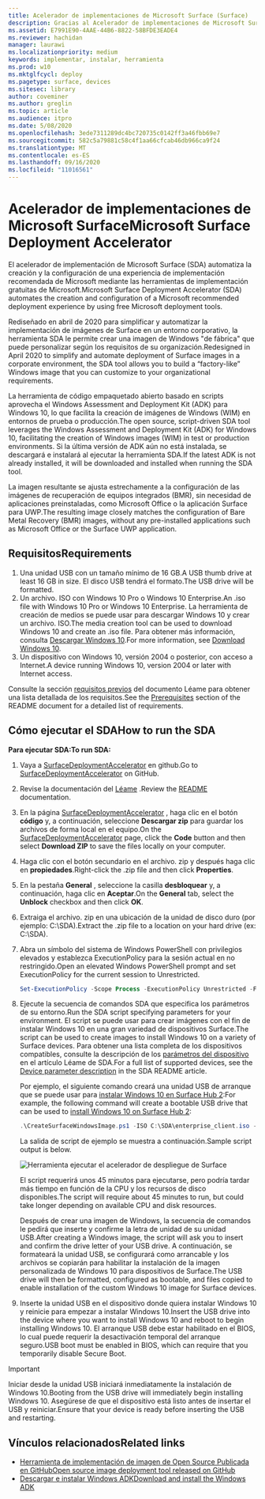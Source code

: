 ```yaml
---
title: Acelerador de implementaciones de Microsoft Surface (Surface)
description: Gracias al Acelerador de implementaciones de Microsoft Surface, las empresas que quieran restablecer la imagen inicial de sus dispositivos Surface podrán usar este mecanismo de implementación de forma rápida y sencilla.
ms.assetid: E7991E90-4AAE-44B6-8822-58BFDE3EADE4
ms.reviewer: hachidan
manager: laurawi
ms.localizationpriority: medium
keywords: implementar, instalar, herramienta
ms.prod: w10
ms.mktglfcycl: deploy
ms.pagetype: surface, devices
ms.sitesec: library
author: coveminer
ms.author: greglin
ms.topic: article
ms.audience: itpro
ms.date: 5/08/2020
ms.openlocfilehash: 3ede7311289dc4bc720735c0142ff3a46fbb69e7
ms.sourcegitcommit: 582c5a79881c58c4f1aa66cfcab46db966ca9f24
ms.translationtype: MT
ms.contentlocale: es-ES
ms.lasthandoff: 09/16/2020
ms.locfileid: "11016561"
---
```

# <span data-ttu-id="3a7bd-104">Acelerador de implementaciones de Microsoft Surface</span><span class="sxs-lookup"><span data-stu-id="3a7bd-104">Microsoft Surface Deployment Accelerator</span></span>

<span data-ttu-id="3a7bd-105">El acelerador de implementación de Microsoft Surface (SDA) automatiza la creación y la configuración de una experiencia de implementación recomendada de Microsoft mediante las herramientas de implementación gratuitas de Microsoft.</span><span class="sxs-lookup"><span data-stu-id="3a7bd-105">Microsoft Surface Deployment Accelerator (SDA) automates the creation and configuration of a Microsoft recommended deployment experience by using free Microsoft deployment tools.</span></span>

<span data-ttu-id="3a7bd-106">Rediseñado en abril de 2020 para simplificar y automatizar la implementación de imágenes de Surface en un entorno corporativo, la herramienta SDA le permite crear una imagen de Windows "de fábrica" que puede personalizar según los requisitos de su organización.</span><span class="sxs-lookup"><span data-stu-id="3a7bd-106">Redesigned in April 2020 to simplify and automate deployment of Surface images in a corporate environment, the SDA tool allows you to build a “factory-like” Windows image that you can customize to your organizational requirements.</span></span>

<span data-ttu-id="3a7bd-107">La herramienta de código empaquetado abierto basado en scripts aprovecha el Windows Assessment and Deployment Kit (ADK) para Windows 10, lo que facilita la creación de imágenes de Windows (WIM) en entornos de prueba o producción.</span><span class="sxs-lookup"><span data-stu-id="3a7bd-107">The open source, script-driven SDA tool leverages the Windows Assessment and Deployment Kit (ADK) for Windows 10, facilitating the creation of Windows images (WIM) in test or production environments.</span></span> <span data-ttu-id="3a7bd-108">Si la última versión de ADK aún no está instalada, se descargará e instalará al ejecutar la herramienta SDA.</span><span class="sxs-lookup"><span data-stu-id="3a7bd-108">If the latest ADK is not already installed, it will be downloaded and installed when running the SDA tool.</span></span>

<span data-ttu-id="3a7bd-109">La imagen resultante se ajusta estrechamente a la configuración de las imágenes de recuperación de equipos integrados (BMR), sin necesidad de aplicaciones preinstaladas, como Microsoft Office o la aplicación Surface para UWP.</span><span class="sxs-lookup"><span data-stu-id="3a7bd-109">The resulting image closely matches the configuration of Bare Metal Recovery (BMR) images, without any pre-installed applications such as Microsoft Office or the Surface UWP application.</span></span>

## <span data-ttu-id="3a7bd-110">Requisitos</span><span class="sxs-lookup"><span data-stu-id="3a7bd-110">Requirements</span></span>

1. <span data-ttu-id="3a7bd-111">Una unidad USB con un tamaño mínimo de 16 GB.</span><span class="sxs-lookup"><span data-stu-id="3a7bd-111">A USB thumb drive at least 16 GB in size.</span></span> <span data-ttu-id="3a7bd-112">El disco USB tendrá el formato.</span><span class="sxs-lookup"><span data-stu-id="3a7bd-112">The USB drive will be formatted.</span></span>
2. <span data-ttu-id="3a7bd-113">Un archivo. ISO con Windows 10 Pro o Windows 10 Enterprise.</span><span class="sxs-lookup"><span data-stu-id="3a7bd-113">An .iso file with Windows 10 Pro or Windows 10 Enterprise.</span></span> <span data-ttu-id="3a7bd-114">La herramienta de creación de medios se puede usar para descargar Windows 10 y crear un archivo. ISO.</span><span class="sxs-lookup"><span data-stu-id="3a7bd-114">The media creation tool can be used to download Windows 10 and create an .iso file.</span></span> <span data-ttu-id="3a7bd-115">Para obtener más información, consulta [Descargar Windows 10](https://www.microsoft.com/software-download/windows10).</span><span class="sxs-lookup"><span data-stu-id="3a7bd-115">For more information, see [Download Windows 10](https://www.microsoft.com/software-download/windows10).</span></span>
3. <span data-ttu-id="3a7bd-116">Un dispositivo con Windows 10, versión 2004 o posterior, con acceso a Internet.</span><span class="sxs-lookup"><span data-stu-id="3a7bd-116">A device running Windows 10, version 2004 or later with Internet access.</span></span>

<span data-ttu-id="3a7bd-117">Consulte la sección [requisitos previos](https://github.com/microsoft/SurfaceDeploymentAccelerator/blob/master/README.md#prerequisites) del documento Léame para obtener una lista detallada de los requisitos.</span><span class="sxs-lookup"><span data-stu-id="3a7bd-117">See the [Prerequisites](https://github.com/microsoft/SurfaceDeploymentAccelerator/blob/master/README.md#prerequisites) section of the README document for a detailed list of requirements.</span></span>

## <span data-ttu-id="3a7bd-118">Cómo ejecutar el SDA</span><span class="sxs-lookup"><span data-stu-id="3a7bd-118">How to run the SDA</span></span>

**<span data-ttu-id="3a7bd-119">Para ejecutar SDA:</span><span class="sxs-lookup"><span data-stu-id="3a7bd-119">To run SDA:</span></span>**

1. <span data-ttu-id="3a7bd-120">Vaya a [SurfaceDeploymentAccelerator](https://github.com/microsoft/SurfaceDeploymentAccelerator) en github.</span><span class="sxs-lookup"><span data-stu-id="3a7bd-120">Go to [SurfaceDeploymentAccelerator](https://github.com/microsoft/SurfaceDeploymentAccelerator) on GitHub.</span></span> 
2. <span data-ttu-id="3a7bd-121">Revise la documentación del [Léame](https://github.com/microsoft/SurfaceDeploymentAccelerator/blob/master/README.md) .</span><span class="sxs-lookup"><span data-stu-id="3a7bd-121">Review the [README](https://github.com/microsoft/SurfaceDeploymentAccelerator/blob/master/README.md) documentation.</span></span>
3. <span data-ttu-id="3a7bd-122">En la página [SurfaceDeploymentAccelerator](https://github.com/microsoft/SurfaceDeploymentAccelerator) , haga clic en el botón **código** y, a continuación, seleccione **Descargar zip** para guardar los archivos de forma local en el equipo.</span><span class="sxs-lookup"><span data-stu-id="3a7bd-122">On the [SurfaceDeploymentAccelerator](https://github.com/microsoft/SurfaceDeploymentAccelerator) page, click the **Code** button and then select **Download ZIP** to save the files locally on your computer.</span></span>
4. <span data-ttu-id="3a7bd-123">Haga clic con el botón secundario en el archivo. zip y después haga clic en **propiedades**.</span><span class="sxs-lookup"><span data-stu-id="3a7bd-123">Right-click the .zip file and then click **Properties**.</span></span>
5. <span data-ttu-id="3a7bd-124">En la pestaña **General** , seleccione la casilla **desbloquear** y, a continuación, haga clic en **Aceptar**.</span><span class="sxs-lookup"><span data-stu-id="3a7bd-124">On the **General** tab, select the **Unblock** checkbox and then click **OK**.</span></span>
6. <span data-ttu-id="3a7bd-125">Extraiga el archivo. zip en una ubicación de la unidad de disco duro (por ejemplo: C:\SDA).</span><span class="sxs-lookup"><span data-stu-id="3a7bd-125">Extract the .zip file to a location on your hard drive (ex: C:\SDA).</span></span>
7. <span data-ttu-id="3a7bd-126">Abra un símbolo del sistema de Windows PowerShell con privilegios elevados y establezca ExecutionPolicy para la sesión actual en no restringido.</span><span class="sxs-lookup"><span data-stu-id="3a7bd-126">Open an elevated Windows PowerShell prompt and set ExecutionPolicy for the current session to Unrestricted.</span></span>

    ```powershell
    Set-ExecutionPolicy -Scope Process -ExecutionPolicy Unrestricted -Force
    ```
8. <span data-ttu-id="3a7bd-127">Ejecute la secuencia de comandos SDA que especifica los parámetros de su entorno.</span><span class="sxs-lookup"><span data-stu-id="3a7bd-127">Run the SDA script specifying parameters for your environment.</span></span> <span data-ttu-id="3a7bd-128">El script se puede usar para crear imágenes con el fin de instalar Windows 10 en una gran variedad de dispositivos Surface.</span><span class="sxs-lookup"><span data-stu-id="3a7bd-128">The script can be used to create images to install Windows 10 on a variety of Surface devices.</span></span> <span data-ttu-id="3a7bd-129">Para obtener una lista completa de los dispositivos compatibles, consulte la descripción de los [parámetros del dispositivo](https://github.com/microsoft/SurfaceDeploymentAccelerator/blob/master/README.md#full-parameter-documentation) en el artículo Léame de SDA.</span><span class="sxs-lookup"><span data-stu-id="3a7bd-129">For a full list of supported devices, see the [Device parameter description](https://github.com/microsoft/SurfaceDeploymentAccelerator/blob/master/README.md#full-parameter-documentation) in the SDA README article.</span></span> 

    <span data-ttu-id="3a7bd-130">Por ejemplo, el siguiente comando creará una unidad USB de arranque que se puede usar para [instalar Windows 10 en Surface Hub 2](https://docs.microsoft.com/surface-hub/surface-hub-2s-migrate-os):</span><span class="sxs-lookup"><span data-stu-id="3a7bd-130">For example, the following command will create a bootable USB drive that can be used to [install Windows 10 on Surface Hub 2](https://docs.microsoft.com/surface-hub/surface-hub-2s-migrate-os):</span></span>

    ```powershell
    .\CreateSurfaceWindowsImage.ps1 -ISO C:\SDA\enterprise_client.iso -OSSKU Enterprise -DestinationFolder C:\Output -Device SurfaceHub2 -CreateUSB $True
    ```
    <span data-ttu-id="3a7bd-131">La salida de script de ejemplo se muestra a continuación.</span><span class="sxs-lookup"><span data-stu-id="3a7bd-131">Sample script output is below.</span></span>

   ![Herramienta ejecutar el acelerador de despliegue de Surface](images/sda1.png)

    <span data-ttu-id="3a7bd-133">El script requerirá unos 45 minutos para ejecutarse, pero podría tardar más tiempo en función de la CPU y los recursos de disco disponibles.</span><span class="sxs-lookup"><span data-stu-id="3a7bd-133">The script will require about 45 minutes to run, but could take longer depending on available CPU and disk resources.</span></span> 

    <span data-ttu-id="3a7bd-134">Después de crear una imagen de Windows, la secuencia de comandos le pedirá que inserte y confirme la letra de unidad de su unidad USB.</span><span class="sxs-lookup"><span data-stu-id="3a7bd-134">After creating a Windows image, the script will ask you to insert and confirm the drive letter of your USB drive.</span></span> <span data-ttu-id="3a7bd-135">A continuación, se formateará la unidad USB, se configurará como arrancable y los archivos se copiarán para habilitar la instalación de la imagen personalizada de Windows 10 para dispositivos de Surface.</span><span class="sxs-lookup"><span data-stu-id="3a7bd-135">The USB drive will then be formatted, configured as bootable, and files copied to enable installation of the custom Windows 10 image for Surface devices.</span></span>

9. <span data-ttu-id="3a7bd-136">Inserte la unidad USB en el dispositivo donde quiera instalar Windows 10 y reinicie para empezar a instalar Windows 10.</span><span class="sxs-lookup"><span data-stu-id="3a7bd-136">Insert the USB drive into the device where you want to install Windows 10 and reboot to begin installing Windows 10.</span></span> <span data-ttu-id="3a7bd-137">El arranque USB debe estar habilitado en el BIOS, lo cual puede requerir la desactivación temporal del arranque seguro.</span><span class="sxs-lookup"><span data-stu-id="3a7bd-137">USB boot must be enabled in BIOS, which can require that you temporarily disable Secure Boot.</span></span>

> [!IMPORTANT]
> <span data-ttu-id="3a7bd-138">Iniciar desde la unidad USB iniciará inmediatamente la instalación de Windows 10.</span><span class="sxs-lookup"><span data-stu-id="3a7bd-138">Booting from the USB drive will immediately begin installing Windows 10.</span></span> <span data-ttu-id="3a7bd-139">Asegúrese de que el dispositivo está listo antes de insertar el USB y reiniciar.</span><span class="sxs-lookup"><span data-stu-id="3a7bd-139">Ensure that your device is ready before inserting the USB and restarting.</span></span> 

## <span data-ttu-id="3a7bd-140">Vínculos relacionados</span><span class="sxs-lookup"><span data-stu-id="3a7bd-140">Related links</span></span>

 - [<span data-ttu-id="3a7bd-141">Herramienta de implementación de imagen de Open Source Publicada en GitHub</span><span class="sxs-lookup"><span data-stu-id="3a7bd-141">Open source image deployment tool released on GitHub</span></span>](https://techcommunity.microsoft.com/t5/surface-it-pro-blog/open-source-image-deployment-tool-released-on-github/ba-p/1314115)
 - [<span data-ttu-id="3a7bd-142">Descargar e instalar Windows ADK</span><span class="sxs-lookup"><span data-stu-id="3a7bd-142">Download and install the Windows ADK</span></span>](https://docs.microsoft.com/windows-hardware/get-started/adk-install)
